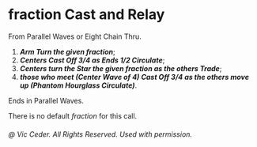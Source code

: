 
# fraction Cast and Relay

From Parallel Waves or Eight Chain Thru.

1. ***Arm Turn the given _fraction_***; 
2. ***Centers Cast Off 3/4 as Ends 1/2 Circulate***; 
3. ***Centers turn the Star the given *fraction* as the others Trade***; 
4. ***those who meet (Center Wave of 4) Cast Off 3/4 as the others move up (Phantom Hourglass Circulate)***. 

Ends in Parallel Waves.  

There is no default *fraction* for this call.

###### @ Vic Ceder. All Rights Reserved.  Used with permission.
